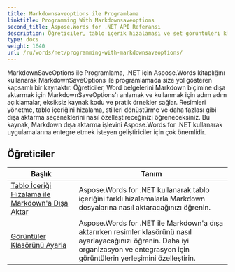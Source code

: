 ```yaml
---
title: Markdownsaveoptions ile Programlama
linktitle: Programming With Markdownsaveoptions
second_title: Aspose.Words for .NET API Referansı
description: Öğreticiler, tablo içerik hizalaması ve set görüntüleri klasörü ile markdown'a dışa aktarmayı içerir
type: docs
weight: 1640
url: /ru/words/net/programming-with-markdownsaveoptions/
---
```


MarkdownSaveOptions ile Programlama, .NET için Aspose.Words kitaplığını kullanarak MarkdownSaveOptions ile programlamada size yol gösteren kapsamlı bir kaynaktır. Öğreticiler, Word belgelerini Markdown biçimine dışa aktarmak için MarkdownSaveOptions'ı anlamak ve kullanmak için adım adım açıklamalar, eksiksiz kaynak kodu ve pratik örnekler sağlar. Resimleri yönetme, tablo içeriğini hizalama, stilleri dönüştürme ve daha fazlası gibi dışa aktarma seçeneklerini nasıl özelleştireceğinizi öğreneceksiniz. Bu kaynak, Markdown dışa aktarma işlevini Aspose.Words for .NET kullanarak uygulamalarına entegre etmek isteyen geliştiriciler için çok önemlidir.

 ## Öğreticiler
| Başlık | Tanım |
| --- | --- |
| [Tablo İçeriği Hizalama ile Markdown'a Dışa Aktar](./export-into-markdown-with-table-content-alignment/) | Aspose.Words for .NET kullanarak tablo içeriğini farklı hizalamalarla Markdown dosyalarına nasıl aktaracağınızı öğrenin. |
| [Görüntüler Klasörünü Ayarla](./set-images-folder/) | Aspose.Words for .NET ile Markdown'a dışa aktarırken resimler klasörünü nasıl ayarlayacağınızı öğrenin. Daha iyi organizasyon ve entegrasyon için görüntülerin yerleşimini özelleştirin.|
